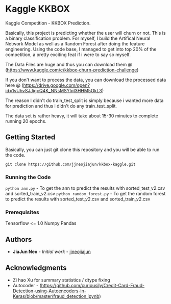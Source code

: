 # Kaggle KKBOX

Kaggle Competition - KKBOX Prediction.

Basically, this project is predicting whether the user will churn or not. This is a binary classification problem. For myself, I build the Artifical Neural Network Model as well as a Random Forest after doing the feature engineering. Using the code base, I managed to get into top 20% of the competition, a pretty exciting feat if i were to say so myself.

The Data Files are huge and thus you can download them @ (https://www.kaggle.com/c/kkbox-churn-prediction-challenge)

If you don't want to process the data, you can download the processed data here @ (https://drive.google.com/open?id=1vUhvSJJigcQ4K_NNsMSYlqI3HHM5OkL3)

The reason I didn't do train_test_split is simply because i wanted more data for prediction and thus i didn't do any train_test_split. 

The data set is rather heavy, it will take about 15-30 minutes to complete running 20 epochs.

## Getting Started

Basically, you can just git clone this repository and you will be able to run the code. 

`git clone https://github.com/jjneojiajun/kkbox-kaggle.git`

### Running the Code
`python ann.py` - To get the ann to predict the results with sorted_test_v2.csv and sorted_train_v2.csv
`python random_forest.py` - To get the random forest to predict the results with sorted_test_v2.csv and sorted_train_v2.csv

### Prerequisites

Tensorflow <= 1.0
Numpy
Pandas 

## Authors

* **JiaJun Neo** - *Initial work* - [jjneojiajun](https://github.com/jjneojiajun)

## Acknowledgments

* Zi hao Xu for summary statistics / dtype fixing
* Autocoder - (https://github.com/curiousily/Credit-Card-Fraud-Detection-using-Autoencoders-in-Keras/blob/master/fraud_detection.ipynb)

